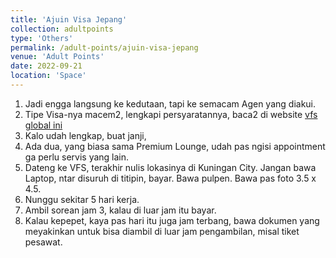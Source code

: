 ```yaml
---
title: 'Ajuin Visa Jepang'
collection: adultpoints
type: 'Others'
permalink: /adult-points/ajuin-visa-jepang
venue: 'Adult Points'
date: 2022-09-21
location: 'Space'
---
```


1. Jadi engga langsung ke kedutaan, tapi ke semacam Agen yang diakui.
2. Tipe Visa-nya macem2, lengkapi persyaratannya, baca2 di website [vfs global ini](https://visa.vfsglobal.com/idn/en/jpn/)
3. Kalo udah lengkap, buat janji,
4. Ada dua, yang biasa sama Premium Lounge, udah pas ngisi appointment ga perlu servis yang lain.
5. Dateng ke VFS, terakhir nulis lokasinya di Kuningan City. Jangan bawa Laptop, ntar disuruh di titipin, bayar. Bawa pulpen. Bawa pas foto 3.5 x 4.5.
6. Nunggu sekitar 5 hari kerja.
7. Ambil sorean jam 3, kalau di luar jam itu bayar.
8. Kalau kepepet, kaya pas hari itu juga jam terbang, bawa dokumen yang meyakinkan untuk bisa diambil di luar jam pengambilan, misal tiket pesawat.

